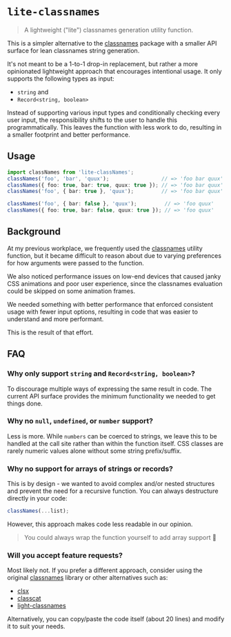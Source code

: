 # `lite-classnames`

> A lightweight ("lite") classnames generation utility function.

This is a simpler alternative to the [classnames](https://www.npmjs.com/package/classnames) package with a smaller API surface for lean classnames string generation.

It's not meant to be a 1-to-1 drop-in replacement, but rather a more opinionated lightweight approach that encourages intentional usage. It only supports the following types as input:

- `string` and
- `Record<string, boolean>`

Instead of supporting various input types and conditionally checking every user input, the responsibility shifts to the user to handle this programmatically. This leaves the function with less work to do, resulting in a smaller footprint and better performance.

## Usage

```ts
import classNames from 'lite-classNames';
classNames('foo', 'bar', 'quux');                 // => 'foo bar quux'
classNames({ foo: true, bar: true, quux: true }); // => 'foo bar quux'
classNames('foo', { bar: true }, 'quux');         // => 'foo bar quux'

classNames('foo', { bar: false }, 'quux');         // => 'foo quux'
classNames({ foo: true, bar: false, quux: true }); // => 'foo quux'
```

## Background

At my previous workplace, we frequently used the [classnames](https://www.npmjs.com/package/classnames) utility function, but it became difficult to reason about due to varying preferences for how arguments were passed to the function.

We also noticed performance issues on low-end devices that caused janky CSS animations and poor user experience, since the classnames evaluation could be skipped on some animation frames.

We needed something with better performance that enforced consistent usage with fewer input options, resulting in code that was easier to understand and more performant.

This is the result of that effort.
## FAQ

### Why only support `string` and `Record<string, boolean>`?

To discourage multiple ways of expressing the same result in code. The current API surface provides the minimum functionality we needed to get things done.

### Why no `null`, `undefined`, or `number` support?

Less is more. While `numbers` can be coerced to strings, we leave this to be handled at the call site rather than within the function itself. CSS classes are rarely numeric values alone without some string prefix/suffix.

### Why no support for arrays of strings or records?

This is by design - we wanted to avoid complex and/or nested structures and prevent the need for a recursive function. You can always destructure directly in your code:

```ts
classNames(...list);
```

However, this approach makes code less readable in our opinion.

> You could always wrap the function yourself to add array support 🤷

### Will you accept feature requests?

Most likely not. If you prefer a different approach, consider using the original [classnames](https://www.npmjs.com/package/classnames) library or other alternatives such as:

- [clsx](https://www.npmjs.com/package/clsx)
- [classcat](https://www.npmjs.com/package/classcat)
- [light-classnames](https://www.npmjs.com/package/light-classnames)

Alternatively, you can copy/paste the code itself (about 20 lines) and modify it to suit your needs.
